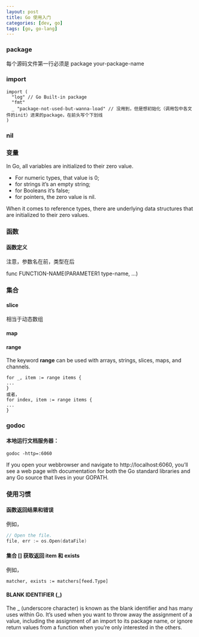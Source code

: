 ```yaml
---
layout: post
title: Go 使用入门
categories: [dev, go]
tags: [go, go-lang]
---
```




### package

每个源码文件第一行必须是 package your-package-name

### import

```
import (
  "log" // Go Built-in package
  "fmt"
  _ "package-not-used-but-wanna-load" // 没用到，但是想初始化（调用包中各文件的init）进来的package，在前头写个下划线
)
```

### nil

### 变量

In Go, all variables are initialized to their zero value. 

* For numeric types, that value is 0; 
* for strings it’s an empty string; 
* for Booleans it’s false;
* for pointers, the zero value is nil. 

When it comes to reference types, there are underlying data structures that are initialized to their zero values. 

### 函数

#### 函数定义

注意，参数名在前，类型在后

func FUNCTION-NAME(PARAMETER1 type-name, ...)

### 集合

#### slice

相当于动态数组


#### map


#### range

The keyword **range** can be used with arrays, strings, slices, maps, and channels. 

```
for _, item := range items {
...
}
或者，
for index, item := range items {
...
}
```



### godoc

#### 本地运行文档服务器：

```
godoc -http=:6060
```

If you open your webbrowser and navigate to http://localhost:6060, you’ll see a web page with documentation for both the Go standard libraries and any Go source that lives in your GOPATH.





### 使用习惯

#### 函数返回结果和错误

例如，

```go
// Open the file.
file, err := os.Open(dataFile)
```

#### 集合 [] 获取返回 item 和 exists

例如，

```
matcher, exists := matchers[feed.Type]
```

#### BLANK IDENTIFIER (_)

The _ (underscore character) is known as the blank identifier and has many uses within Go. It’s used when you want to throw away the assignment of a value, including the assignment of an import to its package name, or ignore return values from a function when you’re only interested in the others.
